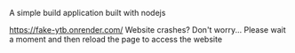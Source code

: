 A simple build application built with nodejs

https://fake-ytb.onrender.com/
Website crashes?
Don't worry... Please wait a moment and then reload the page to access the website
